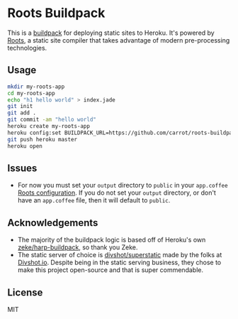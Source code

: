 # Roots Buildpack

This is a [buildpack](https://devcenter.heroku.com/articles/buildpacks) for deploying static sites to Heroku. It's powered by [Roots](http://roots.cx/), a static site compiler that takes advantage of modern pre-processing technologies.

## Usage

```sh
mkdir my-roots-app
cd my-roots-app
echo "h1 hello world" > index.jade
git init
git add .
git commit -am "hello world"
heroku create my-roots-app
heroku config:set BUILDPACK_URL=https://github.com/carrot/roots-buildpack.git
git push heroku master
heroku open
```

## Issues
- For now you must set your `output` directory to `public` in your `app.coffee`  [Roots configuration](http://roots.readthedocs.org/en/latest/configuration.html#options). If you do not set your `output` directory, or don't have an `app.coffee` file, then it will default to `public`.

## Acknowledgements
- The majority of the buildpack logic is based off of Heroku's own [zeke/harp-buildpack](https://github.com/zeke/harp-buildpack), so thank you Zeke.
- The static server of choice is [divshot/superstatic](https://github.com/divshot/superstatic) made by the folks at [Divshot.io](http://divshot.io). Despite being in the static serving business, they chose to make this project open-source and that is super commendable.

## License

MIT
